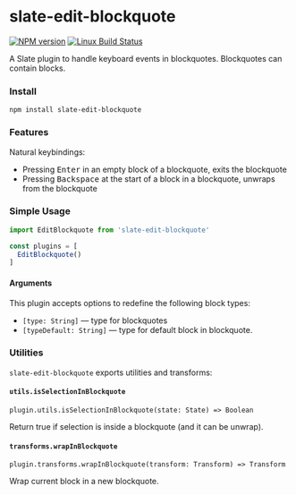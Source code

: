 # slate-edit-blockquote

[![NPM version](https://badge.fury.io/js/slate-edit-blockquote.svg)](http://badge.fury.io/js/slate-edit-blockquote)
[![Linux Build Status](https://travis-ci.org/GitbookIO/slate-edit-blockquote.png?branch=master)](https://travis-ci.org/GitbookIO/slate-edit-blockquote)

A Slate plugin to handle keyboard events in blockquotes. Blockquotes can contain blocks.

### Install

```
npm install slate-edit-blockquote
```

### Features

Natural keybindings:

- Pressing <kbd>Enter</kbd> in an empty block of a blockquote, exits the blockquote
- Pressing <kbd>Backspace</kbd> at the start of a block in a blockquote, unwraps from the blockquote

### Simple Usage

```js
import EditBlockquote from 'slate-edit-blockquote'

const plugins = [
  EditBlockquote()
]
```

#### Arguments

This plugin accepts options to redefine the following block types:

- ``[type: String]`` — type for blockquotes
- ``[typeDefault: String]`` — type for default block in blockquote.

### Utilities

`slate-edit-blockquote` exports utilities and transforms:

#### `utils.isSelectionInBlockquote`

`plugin.utils.isSelectionInBlockquote(state: State) => Boolean`

Return true if selection is inside a blockquote (and it can be unwrap).

#### `transforms.wrapInBlockquote`

`plugin.transforms.wrapInBlockquote(transform: Transform) => Transform`

Wrap current block in a new blockquote.
